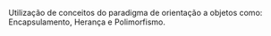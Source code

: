 Utilização de conceitos do paradigma de orientação a objetos como: Encapsulamento, Herança e Polimorfismo.
